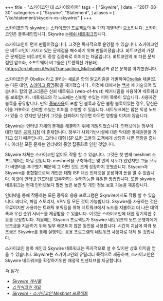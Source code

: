 +++
title = "스카이코인 대 스카이와이어"
tags = [
    "Skywire",
]
date = "2017-08-30"
categories = [
    "Skywire",
    "Statement",
]
aliases = [
	"/ko/statement/skycoin-vs-skywire/"
]
+++

스카이코인과 skywire는 스카이코인 프로젝트의 두 가지 개별적인 요소입니다.
스카이코인은 블록체인입니다. Skywire 는[메쉬 네트워크](https://en.wikipedia.org/wiki/Mesh_networking)입니다.

스카이코인이 먼저 만들어졌습니다. 그것은 독자적으로 운영될 수 있습니다.
스카이코인은 비트코인이 가지고 있는 문제점을 해소하기 위해 만들어졌습니다.
비트코인의 가장 큰 문제점은 비트코인의 중앙 집중화로 이어지는 채굴입니다.
비트코인의 또 다른 문제점인 암호화, 소프트웨어 버그들은 [트랜젝션 가용화]
(https://en.bitcoin.it/wiki/Transaction_Malleability)와 같은 문제를 야기했습니다.

스카이코인은 Obelisk 라고 불리는 새로운 합의 알고리즘을 개발하여[Obelisk](https://www.skycoin.net/whitepapers)
채굴(또는 다른 대안, [스테이크 증명](https://en.wikipedia.org/wiki/Proof-of-stake)등)을 제거했습니다 .
이것에 대해서는 [백서](https://www.skycoin.net/whitepapers) 에 기술되어 있습니다.
합의 알고리즘은 신뢰 네트워크 (web-of-trust) 메커니즘을 사용하여 네트워크를 보호합니다.
네트워크의 각 노드에는 신뢰할 수있는 피어 목록이 있습니다.
사용자간 블록을 공유합니다. 만약 [중복사용](https://en.wikipedia.org/wiki/Double-spending)이
포함 된 블록과 같은 불량 블록이있는 경우, 당신은 이를 거부하고 신뢰할 수있는 피어를 수행할 수 있습니다.
네트워크에는 많은 악성 노드가 있을 수 있지만 당신이 그것을 신뢰하지 않으면 아무런 영향을 미치지 않습니다.

Skywire는 인터넷 자체의 문제를 해결하기 위해 개발되었습니다. 인터넷에는 정부에 대한
많은 [공격 지점](https://en.wikipedia.org/wiki/BGP_hijacking) 이 존재합니다.
정부가 사회기반시설에 대한 막대한 통제권한을 가지고 있기 때문입니다.
그러나 대형 ISP 또한 그들의 고객에게 상당히 나쁜 영향을 줍니다.
이러한 모든 문제는 인터넷의 중앙 집중화로 인한 것입니다.

Skywire 자체는 스카이코인 없이도 작동 할 수 있습니다. 그것은 첫 번째 meshnet 소프트웨어는 아닐 것입니다.
meshnet을 구축하려는 몇 번의 시도가 있었지만 그들 모두가 비영리를 추구했기 때문에
그 어떤 것도 크게 성장하지 못했습니다.
Skycoin과 Skywire를 통합함으로써 개인은 대형 ISP 대신 인터넷을 운용하여 돈을 벌 수 있습니다.
이것이 인터넷 인프라를 민주화하는 실현가능한 유일한 방법입니다. 또한 skywire 네트워크는
현재 인터넷보다 훨씬 높은 보안 및 개인 정보 보호 기능을 제공합니다.

인터넷을 통해 작동하는 모든 종류의 응용 프로그램은 Skywire에서도 작동 할 수 있습니다.
비디오, 파일 스토리지, VPN 등 모든 것이 가능합니다. Skywire를 사용하는 것은 무료이지만
사용자는 트래픽 포워딩을 위해 네트워크에서 노드를 지불하고 더 나은 대역폭과 우선 순위 서비스를
제공받을 수 있습니다. 이것은 스카이코인에 대한 장기적인 수요를 보장합니다.
처음에는 Skycoin 프로젝트가 Skywire 네트워크의 노드 운영자에게 보조금을 지급하기 위해
일부 배포되지 않은 동전을 사용합니다.
시간이 지남에 따라 보조금은 Skywire를 통해 실행되는 응용 프로그램의 네트워크 사용자로 대체 될 것입니다.

스카이코인 블록 체인과 Skywire 네트워크는 독자적으로 설 수 있지만 상호 이익을 얻을 수 있습니다.
Skywire는 스카이코인의 유틸리티 목적으로 제공하며,
스카이코인은 Skywire 네트워크를 확장하기위한 재정적 인센티브를 제공합니다.

*더 읽기:*

* *[Skywire 게시물](/tags/skywire/)*
* *[스카이코인 개요](/overview/skycoin-overview/)*
* *[Skywire - 스카이코인 Meshnet 프로젝트](/overview/skywire-skycoin-meshnet-project/)*
